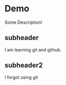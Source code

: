 # Demo

 Some Description!

## subheader


I am learning git and github.

## subheader2

I forgot using git

